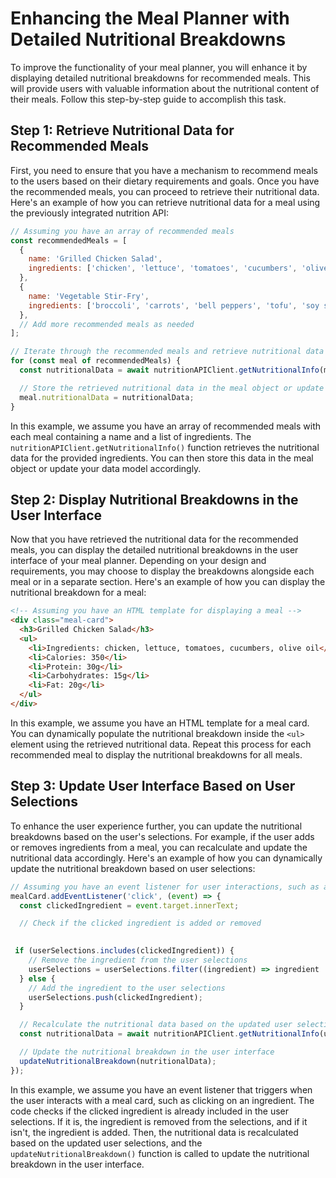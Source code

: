 # Enhancing the Meal Planner with Detailed Nutritional Breakdowns

To improve the functionality of your meal planner, you will enhance it by displaying detailed nutritional breakdowns for recommended meals. This will provide users with valuable information about the nutritional content of their meals. Follow this step-by-step guide to accomplish this task.

## Step 1: Retrieve Nutritional Data for Recommended Meals

First, you need to ensure that you have a mechanism to recommend meals to the users based on their dietary requirements and goals. Once you have the recommended meals, you can proceed to retrieve their nutritional data. Here's an example of how you can retrieve nutritional data for a meal using the previously integrated nutrition API:

```javascript
// Assuming you have an array of recommended meals
const recommendedMeals = [
  {
    name: 'Grilled Chicken Salad',
    ingredients: ['chicken', 'lettuce', 'tomatoes', 'cucumbers', 'olive oil'],
  },
  {
    name: 'Vegetable Stir-Fry',
    ingredients: ['broccoli', 'carrots', 'bell peppers', 'tofu', 'soy sauce'],
  },
  // Add more recommended meals as needed
];

// Iterate through the recommended meals and retrieve nutritional data for each meal
for (const meal of recommendedMeals) {
  const nutritionalData = await nutritionAPIClient.getNutritionalInfo(meal.ingredients);

  // Store the retrieved nutritional data in the meal object or update your data model
  meal.nutritionalData = nutritionalData;
}
```

In this example, we assume you have an array of recommended meals with each meal containing a name and a list of ingredients. The `nutritionAPIClient.getNutritionalInfo()` function retrieves the nutritional data for the provided ingredients. You can then store this data in the meal object or update your data model accordingly.

## Step 2: Display Nutritional Breakdowns in the User Interface

Now that you have retrieved the nutritional data for the recommended meals, you can display the detailed nutritional breakdowns in the user interface of your meal planner. Depending on your design and requirements, you may choose to display the breakdowns alongside each meal or in a separate section. Here's an example of how you can display the nutritional breakdown for a meal:

```html
<!-- Assuming you have an HTML template for displaying a meal -->
<div class="meal-card">
  <h3>Grilled Chicken Salad</h3>
  <ul>
    <li>Ingredients: chicken, lettuce, tomatoes, cucumbers, olive oil</li>
    <li>Calories: 350</li>
    <li>Protein: 30g</li>
    <li>Carbohydrates: 15g</li>
    <li>Fat: 20g</li>
  </ul>
</div>
```

In this example, we assume you have an HTML template for a meal card. You can dynamically populate the nutritional breakdown inside the `<ul>` element using the retrieved nutritional data. Repeat this process for each recommended meal to display the nutritional breakdowns for all meals.

## Step 3: Update User Interface Based on User Selections

To enhance the user experience further, you can update the nutritional breakdowns based on the user's selections. For example, if the user adds or removes ingredients from a meal, you can recalculate and update the nutritional data accordingly. Here's an example of how you can dynamically update the nutritional breakdown based on user selections:

```javascript
// Assuming you have an event listener for user interactions, such as adding or removing ingredients
mealCard.addEventListener('click', (event) => {
  const clickedIngredient = event.target.innerText;

  // Check if the clicked ingredient is added or removed
 

 if (userSelections.includes(clickedIngredient)) {
    // Remove the ingredient from the user selections
    userSelections = userSelections.filter((ingredient) => ingredient !== clickedIngredient);
  } else {
    // Add the ingredient to the user selections
    userSelections.push(clickedIngredient);
  }

  // Recalculate the nutritional data based on the updated user selections
  const nutritionalData = await nutritionAPIClient.getNutritionalInfo(userSelections);

  // Update the nutritional breakdown in the user interface
  updateNutritionalBreakdown(nutritionalData);
});
```

In this example, we assume you have an event listener that triggers when the user interacts with a meal card, such as clicking on an ingredient. The code checks if the clicked ingredient is already included in the user selections. If it is, the ingredient is removed from the selections, and if it isn't, the ingredient is added. Then, the nutritional data is recalculated based on the updated user selections, and the `updateNutritionalBreakdown()` function is called to update the nutritional breakdown in the user interface.

